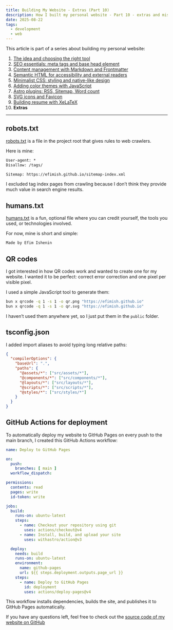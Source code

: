```yaml
---
title: Building My Website - Extras (Part 10)
description: How I built my personal website - Part 10 - extras and miscellaneous files
date: 2025-08-22
tags:
  - development
  - web
---
```


This article is part of a series about building my personal website:

1. [The idea and choosing the right tool](/posts/this-website/01-idea-and-choosing-tool)
2. [SEO essentials: meta tags and base head element](/posts/this-website/02-seo-meta-tags)
3. [Content management with Markdown and Frontmatter](/posts/this-website/03-markdown-and-frontmatter)
4. [Semantic HTML for accessibility and external readers](/posts/this-website/04-semantic-html)
5. [Minimalist CSS: styling and native-like design](/posts/this-website/05-minimal-css)
6. [Adding color themes with JavaScript](/posts/this-website/06-javascript)
7. [Astro plugins: RSS, Sitemap, Word count](/posts/this-website/07-astro-plugins)
8. [SVG icons and Favicon](/posts/this-website/08-icons-favicon)
9. [Building resume with XeLaTeX](/posts/this-website/09-resume)
10. __Extras__

---

## robots.txt

[robots.txt](https://www.robotstxt.org/)
is a file in the project root that gives rules to web crawlers.

Here is mine:

```txt
User-agent: *
Disallow: /tags/

Sitemap: https://efimish.github.io/sitemap-index.xml
```

I excluded tag index pages from crawling
because I don’t think they provide much value in search engine results.

## humans.txt

[humans.txt](https://humanstxt.org/)
is a fun, optional file where you can credit yourself,
the tools you used, or technologies involved.

For now, mine is short and simple:

```txt
Made by Efim Ishenin
```

## QR codes

I got interested in how QR codes work and wanted to create one for my website.
I wanted it to be perfect: correct error correction and one pixel per visible pixel.

I used a simple JavaScript tool to generate them:

```bash
bun x qrcode -q 1 -s 1 -o qr.png "https://efimish.github.io"
bun x qrcode -q 1 -s 1 -o qr.svg "https://efimish.github.io"
```

I haven’t used them anywhere yet, so I just put them in the `public` folder.

## tsconfig.json

I added import aliases to avoid typing long relative paths:

```json
{
  "compilerOptions": {
    "baseUrl": ".",
    "paths": {
      "@assets/*": ["src/assets/*"],
      "@components/*": ["src/components/*"],
      "@layouts/*": ["src/layouts/*"],
      "@scripts/*": ["src/scripts/*"],
      "@styles/*": ["src/styles/*"]
    }
  }
}
```

## GitHub Actions for deployment

To automatically deploy my website to GitHub Pages
on every push to the main branch, I created this GitHub Actions workflow:

```yaml
name: Deploy to GitHub Pages

on:
  push:
    branches: [ main ]
  workflow_dispatch:

permissions:
  contents: read
  pages: write
  id-token: write

jobs:
  build:
    runs-on: ubuntu-latest
    steps:
      - name: Checkout your repository using git
        uses: actions/checkout@v4
      - name: Install, build, and upload your site
        uses: withastro/action@v3

  deploy:
    needs: build
    runs-on: ubuntu-latest
    environment:
      name: github-pages
      url: ${{ steps.deployment.outputs.page_url }}
    steps:
      - name: Deploy to GitHub Pages
        id: deployment
        uses: actions/deploy-pages@v4
```

This workflow installs dependencies, builds the site,
and publishes it to GitHub Pages automatically.

If you have any questions left, feel free to check out the
[source code of my website on GitHub](https://github.com/Efimish/efimish.github.io)
